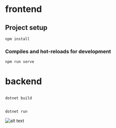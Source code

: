 # frontend

## Project setup
```
npm install
```

### Compiles and hot-reloads for development
```
npm run serve
```

# backend

## 
```
dotnet build
```

## 
```
dotnet run
```

![alt text](../layout_preview.jpg)
